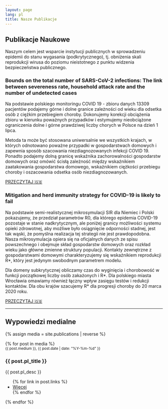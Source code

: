 ```yaml
---
layout: page
lang: pl
title: Nasze Publikacje
---
```


<h2 id="content">Publikacje Naukowe</h2>
<p>Naszym celem jest wsparcie instytucji publicznych w sprowadzeniu epidemii
 do stanu wygasania (podkrytycznego), tj. obniżenia skali reprodukcji wirusa 
 do poziomu nieistotnego z punktu widzenia bezpieczeństwa publicznego.</p>
<div class="row">
	<div class="6u 12u$(small)">
		<h3>Bounds on the total number of SARS-CoV-2 infections: The link between severeness rate, household attack rate and the number of  undetected cases</h3>
		<p>
		Na podstawie polskiego monitoringu COVID 19 - zbioru danych 13309 pacjentów
		podajemy górne i dolne granice zależności od wieku dla odsetka osób z ciężkim przebiegiem choroby.
		Dokonujemy korekcji obciążenia zbioru w kierunku poważnych przypadków i estymujemy nieobciążone
		ograniczenia dolne i górne prawdziwej liczby chorych w Polsce na dzień 1 lipca.
		</p>
        <p>Metoda ta może być stosowana uniwersalnie we wszystkich krajach, w których odnotowano poważne przypadki 
        w gospodarstwach domowych i zapewnia sposób szacowania niezdiagnozowanych infekcji COVID 19.
        Ponadto podajemy dolną granicę wskaźnika zachorowalności gospodarstw domowych oraz
        omówić ścisłą zależność między wskaźnikiem zaatakowania gospodarstwa domowego, wskaźnikiem ciężkości
        przebiegu choroby i oszacowania odsetka osób niezdiagnozowanych.
        </p>
        <a class="button special" href="/assets/images/preprints/bounds_on_covid_infections.pdf">PRZECZYTAJ 🇬🇧</a>
	</div>
	<div class="6u 12u$(small)">
    		<h3>Mitigation and herd immunity strategy for COVID-19 is likely to fail</h3>
    		<p>
    		Na podstawie semi-realistycznej mikrosymulacji SIR dla Niemiec i Polski pokazujemy, że
            przedział parametrów R0, dla którego epidemia COVID-19 pozostaje w stanie nadkrytycznym,
            ale poniżej granicy możliwości systemu opieki zdrowotnej, aby możliwe było osiągnięcie
            odporności stadnej, jest tak wąski, że pomyślna realizacja tej strategii nie jest
            prawdopodobna. Nasza mikrosymulacja opiera się na oficjalnych danych ze spisu
            powszechnego i obejmuje skład gospodarstw domowych oraz rozkład wieku jako główne
            zmienne struktury populacji. Kontakty zewnętrzne z gospodarstwami domowymi
            charakteryzujemy się wskaźnikiem reprodukcji R*, który jest jedynym swobodnym parametrem
            modelu.
    		</p>
            <p>
            Dla domeny subkrytycznej obliczamy czas do wyginięcia i chorobowość w funkcji początkowej
            liczby osób zakażonych i R*. Dla polskiego miasta Wrocławia omawiamy również łączny
            wpływ zasięgu testów i redukcji kontaktów. Dla obu krajów szacujemy R* dla progresji
            choroby do 20 marca 2020 roku.
            </p>
            <a class="button special" href="https://www.medrxiv.org/content/10.1101/2020.03.25.20043109v1">PRZECZYTAJ 🇬🇧</a>
    </div>
</div>

<hr class="major" />

<h2 id="content">Wypowiedzi medialne</h2>

{% assign media = site.publications | reverse %}
<div class="posts">
{% for post in media %}	
		<article>
		    <small>{{ post.medium }}, {{ post.date  | date: "%Y-%m-%d" }}</small>
			<h3>{{ post.pl_title }}</h3>
			<p>{{ post.pl_desc }}</p>
			<ul class="actions">
			    {% for link in post.links %}	
                    <li><a href="{{ link.link }}" class="button">Więcej</a></li>
                {% endfor %}
            </ul>
		</article>
{% endfor %}